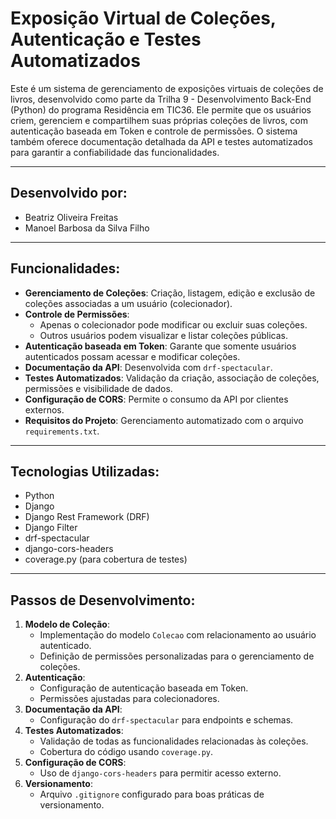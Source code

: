 # Exposição Virtual de Coleções, Autenticação e Testes Automatizados

Este é um sistema de gerenciamento de exposições virtuais de coleções de livros, desenvolvido como parte da Trilha 9 - Desenvolvimento Back-End (Python) do programa Residência em TIC36. Ele permite que os usuários criem, gerenciem e compartilhem suas próprias coleções de livros, com autenticação baseada em Token e controle de permissões. O sistema também oferece documentação detalhada da API e testes automatizados para garantir a confiabilidade das funcionalidades.

---

## Desenvolvido por:
- Beatriz Oliveira Freitas
- Manoel Barbosa da Silva Filho  

---

## Funcionalidades:
- **Gerenciamento de Coleções**: Criação, listagem, edição e exclusão de coleções associadas a um usuário (colecionador).
- **Controle de Permissões**:
  - Apenas o colecionador pode modificar ou excluir suas coleções.
  - Outros usuários podem visualizar e listar coleções públicas.
- **Autenticação baseada em Token**: Garante que somente usuários autenticados possam acessar e modificar coleções.
- **Documentação da API**: Desenvolvida com `drf-spectacular`.
- **Testes Automatizados**: Validação da criação, associação de coleções, permissões e visibilidade de dados.
- **Configuração de CORS**: Permite o consumo da API por clientes externos.
- **Requisitos do Projeto**: Gerenciamento automatizado com o arquivo `requirements.txt`.

---

## Tecnologias Utilizadas:
- Python
- Django
- Django Rest Framework (DRF)
- Django Filter
- drf-spectacular
- django-cors-headers
- coverage.py (para cobertura de testes)

---

## Passos de Desenvolvimento:
1. **Modelo de Coleção**:
   - Implementação do modelo `Colecao` com relacionamento ao usuário autenticado.
   - Definição de permissões personalizadas para o gerenciamento de coleções.
2. **Autenticação**:
   - Configuração de autenticação baseada em Token.
   - Permissões ajustadas para colecionadores.
3. **Documentação da API**:
   - Configuração do `drf-spectacular` para endpoints e schemas.
4. **Testes Automatizados**:
   - Validação de todas as funcionalidades relacionadas às coleções.
   - Cobertura do código usando `coverage.py`.
5. **Configuração de CORS**:
   - Uso de `django-cors-headers` para permitir acesso externo.
6. **Versionamento**:
   - Arquivo `.gitignore` configurado para boas práticas de versionamento.
